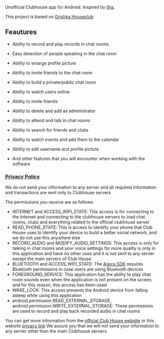 Unofficial Clubhouse app for Android. Inspired by [this](https://github.com/stypr/clubhouse-py).

This project is based on [Grishka Houseclub](https://github.com/grishka/Houseclub)


## Feautures

* Ability to record and play records in chat rooms

* Easy detection of people speaking in the chat room

* Ability to enlarge profile picture

* Ability to invite friends to the chat room

* Ability to build a private/public chat room

* Ability to watch users online

* Ability to invite friends

* Ability to delete and add as administrator

* Ability to attend and talk in chat rooms

* Ability to search for friends and clubs

* Ability to watch events and add them to the calendar

* Ability to edit username and profile picture

* And other features that you will encounter when working with the software





### [Privacy Policy](https://github.com/mrnadimi/GoldClubHouse/wiki/Privacy-Policy)

We do not send your information to any server and all required information and transactions are sent only to Clubhouse servers

The permissions you receive are as follows:

   * INTERNET and ACCESS_WIFI_STATE: This access is for connecting to the Internet and connecting to the clubhouse servers to load chat rooms, clubs and everything related to the official clubhouse server
   * READ_PHONE_STATE: This is access to identify your phone that Club House uses to identify your device to build a better social network, and we do not use this anywhere else
   * RECORD_AUDIO and MODIFY_AUDIO_SETTINGS: This access is only for talking in chat rooms and your voice settings for more quality is only in this application and have no other uses and it is not sent to any server except the main servers of Club House
   * BLUETOOTH and ACCESS_WIFI_STATE: The [Agora SDK](https://www.agora.io/en/) requires Bluetooth permissions in case users are using Bluetooth devices
   * FOREGROUND_SERVICE: This application has the ability to play chat room sounds even when the application is not present on the screen, and for this reason, this access has been used
   * WAKE_LOCK: This access prevents the Android device from falling asleep while using this application
   * android.permission.READ_EXTERNAL_STORAGE, android.permission.WRITE_EXTERNAL_STORAGE: These permissions are used to record and play back recorded audio in chat rooms

You can get more information from the [official Club House website](https://www.joinclubhouse.com/) or this website [privacy link](https://www.notion.so/Privacy-Policy-cd4b415950204a46819478b31f6ce14f)
We assure you that we will not send your information to any server other than the main Clubhouse servers.
